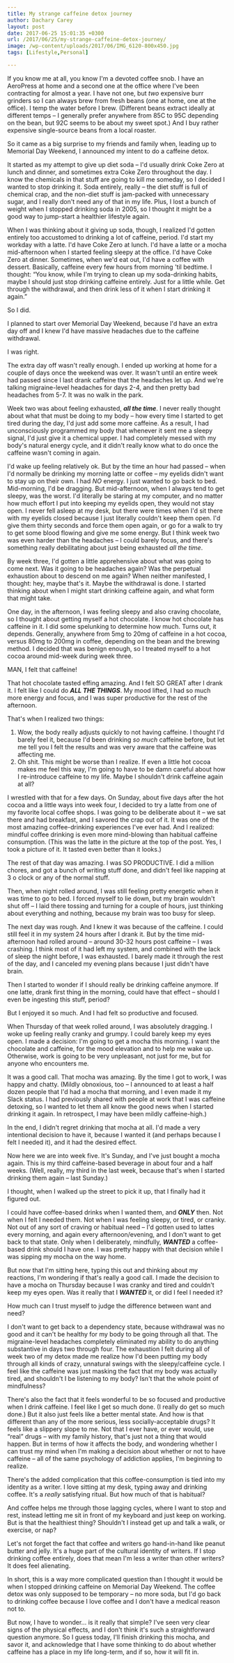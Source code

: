 ```yaml
---
title: My strange caffeine detox journey
author: Dachary Carey
layout: post
date: 2017-06-25 15:01:35 +0300
url: /2017/06/25/my-strange-caffeine-detox-journey/
image: /wp-content/uploads/2017/06/IMG_6120-800x450.jpg
tags: [Lifestyle,Personal]

---
```

If you know me at all, you know I'm a devoted coffee snob. I have an AeroPress at home and a second one at the office where I've been contracting for almost a year. I have not one, but _two_ expensive burr grinders so I can always brew from fresh beans (one at home, one at the office). I temp the water before I brew. (Different beans extract ideally at different temps &#8211; I generally prefer anywhere from 85C to 95C depending on the bean, but 92C seems to be about my sweet spot.) And I buy rather expensive single-source beans from a local roaster.

So it came as a big surprise to my friends and family when, leading up to Memorial Day Weekend, I announced my intent to do a caffeine detox.

It started as my attempt to give up diet soda &#8211; I'd usually drink Coke Zero at lunch and dinner, and sometimes extra Coke Zero throughout the day. I know the chemicals in that stuff are going to kill me someday, so I decided I wanted to stop drinking it. Soda entirely, really &#8211; the diet stuff is full of chemical crap, and the non-diet stuff is jam-packed with unnecessary sugar, and I really don't need any of that in my life. Plus, I lost a bunch of weight when I stopped drinking soda in 2005, so I thought it might be a good way to jump-start a healthier lifestyle again.

When I was thinking about it giving up soda, though, I realized I'd gotten entirely too accustomed to drinking a lot of caffeine, period. I'd start my workday with a latte. I'd have Coke Zero at lunch. I'd have a latte or a mocha mid-afternoon when I started feeling sleepy at the office. I'd have Coke Zero at dinner. Sometimes, when we'd eat out, I'd have a coffee with dessert. Basically, caffeine every few hours from morning 'til bedtime. I thought: &#8220;You know, while I'm trying to clean up my soda-drinking habits, maybe I should just stop drinking caffeine entirely. Just for a little while. Get through the withdrawal, and then drink less of it when I start drinking it again.&#8221;

So I did.

I planned to start over Memorial Day Weekend, because I'd have an extra day off and I knew I'd have massive headaches due to the caffeine withdrawal.

I was right.

The extra day off wasn't really enough. I ended up working at home for a couple of days once the weekend was over. It wasn't until an entire week had passed since I last drank caffeine that the headaches let up. And we're talking migraine-level headaches for days 2-4, and then pretty bad headaches from 5-7. It was no walk in the park.

Week two was about feeling exhausted, _**all the time**_. I never really thought about what that must be doing to my body &#8211; how every time I started to get tired during the day, I'd just add some more caffeine. As a result, I had unconsciously programmed my body that whenever it sent me a sleepy signal, I'd just give it a chemical upper. I had completely messed with my body's natural energy cycle, and it didn't really know what to do once the caffeine wasn't coming in again.

I'd wake up feeling relatively ok. But by the time an hour had passed &#8211; when I'd normally be drinking my morning latte or coffee &#8211; my eyelids didn't want to stay up on their own. I had _NO_ energy. I just wanted to go back to bed. Mid-morning, I'd be dragging. But mid-afternoon, when I always tend to get sleepy, was the worst. I'd literally be staring at my computer, and no matter how much effort I put into keeping my eyelids open, they would not stay open. I never fell asleep at my desk, but there were times when I'd sit there with my eyelids closed because I just literally couldn't keep them open. I'd give them thirty seconds and force them open again, or go for a walk to try to get some blood flowing and give me some energy. But I think week two was even harder than the headaches &#8211; I could barely focus, and there's something really debilitating about just being exhausted _all the time_.

By week three, I'd gotten a little apprehensive about what was going to come next. Was it going to be headaches again? Was the perpetual exhaustion about to descend on me again? When neither manifested, I thought: hey, maybe that's it. Maybe the withdrawal is done. I started thinking about when I might start drinking caffeine again, and what form that might take.

One day, in the afternoon, I was feeling sleepy and also craving chocolate, so I thought about getting myself a hot chocolate. I know hot chocolate has caffeine in it. I did some spelunking to determine how much. Turns out, it depends. Generally, anywhere from 5mg to 20mg of caffeine in a hot cocoa, versus 80mg to 200mg in coffee, depending on the bean and the brewing method. I decided that was benign enough, so I treated myself to a hot cocoa around mid-week during week three.

MAN, I felt that caffeine!

That hot chocolate tasted effing amazing. And I felt SO GREAT after I drank it. I felt like I could do **_ALL THE THINGS_**. My mood lifted, I had so much more energy and focus, and I was super productive for the rest of the afternoon.

That's when I realized two things:

  1. Wow, the body really adjusts quickly to not having caffeine. I thought I'd barely feel it, because I'd been drinking _so much_ caffeine before, but let me tell you I felt the results and was very aware that the caffeine was affecting me.
  2. Oh shit. This might be worse than I realize. If even a little hot cocoa makes me feel this way, I'm going to have to be damn careful about how I re-introduce caffeine to my life. Maybe I shouldn't drink caffeine again at all?

I wrestled with that for a few days. On Sunday, about five days after the hot cocoa and a little ways into week four, I decided to try a latte from one of my favorite local coffee shops. I was going to be deliberate about it &#8211; we sat there and had breakfast, and I savored the crap out of it. It was one of the most amazing coffee-drinking experiences I've ever had. And I realized: mindful coffee drinking is even more mind-blowing than habitual caffeine consumption. (This was the latte in the picture at the top of the post. Yes, I took a picture of it. It tasted even better than it looks.)

The rest of that day was amazing. I was SO PRODUCTIVE. I did a million chores, and got a bunch of writing stuff done, and didn't feel like napping at 3 o clock or any of the normal stuff.

Then, when night rolled around, I was still feeling pretty energetic when it was time to go to bed. I forced myself to lie down, but my brain wouldn't shut off &#8211; I laid there tossing and turning for a couple of hours, just thinking about everything and nothing, because my brain was too busy for sleep.

The next day was rough. And I knew it was because of the caffeine. I could still feel it in my system 24 hours after I drank it. But by the time mid-afternoon had rolled around &#8211; around 30-32 hours post caffeine &#8211; I was crashing. I think most of it had left my system, and combined with the lack of sleep the night before, I was exhausted. I barely made it through the rest of the day, and I canceled my evening plans because I just didn't have brain.

Then I started to wonder if I should really be drinking caffeine anymore. If one latte, drank first thing in the morning, could have that effect &#8211; should I even be ingesting this stuff, period?

But I enjoyed it so much. And I had felt so productive and focused.

When Thursday of that week rolled around, I was absolutely dragging. I woke up feeling really cranky and grumpy. I could barely keep my eyes open. I made a decision: I'm going to get a mocha this morning. I want the chocolate and caffeine, for the mood elevation and to help me wake up. Otherwise, work is going to be very unpleasant, not just for me, but for anyone who encounters me.

It was a good call. That mocha was amazing. By the time I got to work, I was happy and chatty. (Mildly obnoxious, too &#8211; I announced to at least a half dozen people that I'd had a mocha that morning, and I even made it my Slack status. I had previously shared with people at work that I was caffeine detoxing, so I wanted to let them all know the good news when I started drinking it again. In retrospect, I may have been mildly caffeine-high.)

In the end, I didn't regret drinking that mocha at all. I'd made a very intentional decision to have it, because I wanted it (and perhaps because I felt I needed it), and it had the desired effect.

Now here we are into week five. It's Sunday, and I've just bought a mocha again. This is my third caffeine-based beverage in about four and a half weeks. (Well, really, my third in the last week, because that's when I started drinking them again &#8211; last Sunday.)

I thought, when I walked up the street to pick it up, that I finally had it figured out.

I could have coffee-based drinks when I wanted them, and **_ONLY_** then. Not when I felt I needed them. Not when I was feeling sleepy, or tired, or cranky. Not out of any sort of craving or habitual need &#8211; I'd gotten used to lattes every morning, and again every afternoon/evening, and I don't want to get back to that state. Only when I deliberately, mindfully, _**WANTED**_ a coffee-based drink should I have one. I was pretty happy with that decision while I was sipping my mocha on the way home.

But now that I'm sitting here, typing this out and thinking about my reactions, I'm wondering if that's really a good call. I made the decision to have a mocha on Thursday because I was cranky and tired and couldn't keep my eyes open. Was it really that I _**WANTED**_ it, or did I feel I needed it?

How much can I trust myself to judge the difference between want and need?

I don't want to get back to a dependency state, because withdrawal was no good and it can't be healthy for my body to be going through all that. The migraine-level headaches completely eliminated my ability to do anything substantive in days two through four. The exhaustion I felt during all of week two of my detox made me realize how I'd been putting my body through all kinds of crazy, unnatural swings with the sleepy/caffeine cycle. I feel like the caffeine was just masking the fact that my body was actually tired, and shouldn't I be listening to my body? Isn't that the whole point of mindfulness?

There's also the fact that it feels wonderful to be so focused and productive when I drink caffeine. I feel like I get so much done. (I really do get so much done.) But it also just feels like a better mental state. And how is that different than any of the more serious, less socially-acceptable drugs? It feels like a slippery slope to me. Not that I ever have, or ever would, use &#8220;real&#8221; drugs &#8211; with my family history, that's just not a thing that would happen. But in terms of how it affects the body, and wondering whether I can trust my mind when I'm making a decision about whether or not to have caffeine &#8211; all of the same psychology of addiction applies, I'm beginning to realize.

There's the added complication that this coffee-consumption is tied into my identity as a writer. I love sitting at my desk, typing away and drinking coffee. It's a _really_ satisfying ritual. But how much of that is habitual?

And coffee helps me through those lagging cycles, where I want to stop and rest, instead letting me sit in front of my keyboard and just keep on working. But is that the healthiest thing? Shouldn't I instead get up and talk a walk, or exercise, or nap?

Let's not forget the fact that coffee and writers go hand-in-hand like peanut butter and jelly. It's a huge part of the cultural identity of writers. If I stop drinking coffee entirely, does that mean I'm less a writer than other writers? It does feel alienating.

In short, this is a way more complicated question than I thought it would be when I stopped drinking caffeine on Memorial Day Weekend. The coffee detox was only supposed to be temporary &#8211; no more soda, but I'd go back to drinking coffee because I love coffee and I don't have a medical reason not to.

But now, I have to wonder&#8230; is it really that simple? I've seen very clear signs of the physical effects, and I don't think it's such a straightforward question anymore. So I guess today, I'll finish drinking this mocha, and savor it, and acknowledge that I have some thinking to do about whether caffeine has a place in my life long-term, and if so, how it will fit in.